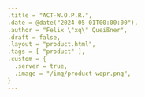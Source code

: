 ```yaml
---
.title = "ACT-W.O.P.R.",
.date = @date("2024-05-01T00:00:00"),
.author = "Felix \"xq\" Queißner",
.draft = false,
.layout = "product.html",
.tags = [ "product" ],
.custom = {
  .server = true,
  .image = "/img/product-wopr.png",
}
---
```

